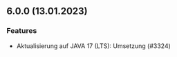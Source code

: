 
## 6.0.0 (13.01.2023)

### Features

* Aktualisierung auf JAVA 17 (LTS): Umsetzung (#3324)




    